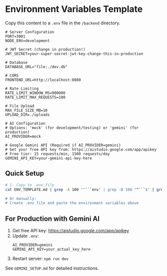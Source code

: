 # Environment Variables Template

Copy this content to a `.env` file in the `/backend` directory.

```env
# Server Configuration
PORT=3001
NODE_ENV=development

# JWT Secret (change in production!)
JWT_SECRET=your-super-secret-jwt-key-change-this-in-production

# Database
DATABASE_URL="file:./dev.db"

# CORS
FRONTEND_URL=http://localhost:8080

# Rate Limiting
RATE_LIMIT_WINDOW_MS=900000
RATE_LIMIT_MAX_REQUESTS=100

# File Upload
MAX_FILE_SIZE_MB=10
UPLOAD_DIR=./uploads

# AI Configuration
# Options: 'mock' (for development/testing) or 'gemini' (for production)
AI_PROVIDER=mock

# Google Gemini API (Required if AI_PROVIDER=gemini)
# Get your free API key from: https://aistudio.google.com/app/apikey
# Free tier: 15 requests/min, 1500 requests/day
GEMINI_API_KEY=your-gemini-api-key-here
```

## Quick Setup

```bash
# 1. Copy to .env file
cat ENV_TEMPLATE.md | grep -A 100 "^```env" | grep -B 100 "^```$" | grep -v "^```" > .env

# Or manually:
# Create .env file and paste the environment variables above
```

## For Production with Gemini AI

1. Get free API key: https://aistudio.google.com/app/apikey
2. Update `.env`:
   ```
   AI_PROVIDER=gemini
   GEMINI_API_KEY=your_actual_key_here
   ```
3. Restart server: `npm run dev`

See `GEMINI_SETUP.md` for detailed instructions.

